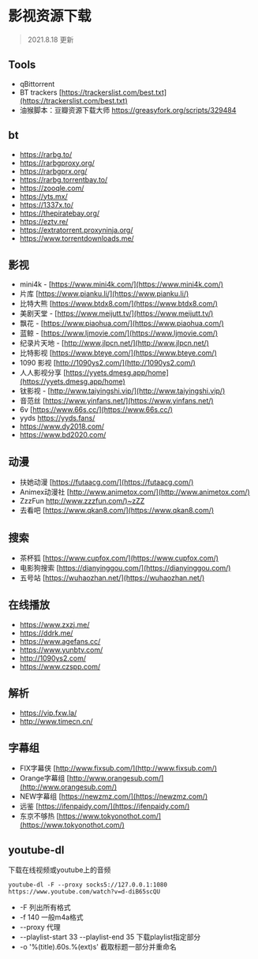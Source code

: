 # 影视资源下载

> 2021.8.18 更新

## Tools

- qBittorrent
- BT trackers [https://trackerslist.com/best.txt](https://trackerslist.com/best.txt)
- 油猴脚本：豆瓣资源下载大师 https://greasyfork.org/scripts/329484

## bt

- https://rarbg.to/
- https://rarbgproxy.org/
- https://rarbgprx.org/
- https://rarbg.torrentbay.to/
- https://zooqle.com/
- https://yts.mx/
- https://1337x.to/
- https://thepiratebay.org/
- https://eztv.re/
- https://extratorrent.proxyninja.org/
- https://www.torrentdownloads.me/

## 影视

- mini4k - [https://www.mini4k.com/](https://www.mini4k.com/)
- ⽚库 [https://www.pianku.li/](https://www.pianku.li/)
- ⽐特⼤熊 [https://www.btdx8.com/](https://www.btdx8.com/)
- 美剧天堂 - [https://www.meijutt.tv/](https://www.meijutt.tv/)
- 飘花 - [https://www.piaohua.com/](https://www.piaohua.com/)
- 蓝鲸 - [https://www.ljmovie.com/](https://www.ljmovie.com/)
- 纪录片天地 - [http://www.jlpcn.net/](http://www.jlpcn.net/)
- 比特影视 [https://www.bteye.com/](https://www.bteye.com/)
- 1090 影视 [http://1090ys2.com/](http://1090ys2.com/) 
- 人人影视分享 [https://yyets.dmesg.app/home](https://yyets.dmesg.app/home)
- 钛影视 - [http://www.taiyingshi.vip/](http://www.taiyingshi.vip/)
- ⾳范丝 [https://www.yinfans.net/](https://www.yinfans.net/)
- 6v [https://www.66s.cc/](https://www.66s.cc/)
- yyds https://yyds.fans/
- https://www.dy2018.com/
- https://www.bd2020.com/

##  动漫

- 扶她动漫 [https://futaacg.com/](https://futaacg.com/) 
- Animex动漫社 [http://www.animetox.com/](http://www.animetox.com/)
- ZzzFun [http://www.zzzfun.com/)~zZZ](http://www.zzzfun.com/)
- 去看吧 [https://www.qkan8.com/](https://www.qkan8.com/)

## 搜索

- 茶杯狐 [https://www.cupfox.com/](https://www.cupfox.com/)
- 电影狗搜索 [https://dianyinggou.com/](https://dianyinggou.com/) 
- 五号站 [https://wuhaozhan.net/](https://wuhaozhan.net/)


## 在线播放
- https://www.zxzj.me/
- https://ddrk.me/
- https://www.agefans.cc/
- https://www.yunbtv.com/
- http://1090ys2.com/
- https://www.czspp.com/

## 解析

- https://vip.fxw.la/
- http://www.timecn.cn/

## 字幕组

- FIX字幕侠   [http://www.fixsub.com/](http://www.fixsub.com/)
- Orange字幕组  [http://www.orangesub.com/](http://www.orangesub.com/)
- NEW字幕组  [https://newzmz.com/](https://newzmz.com/)
- 远鉴 [https://ifenpaidy.com/](https://ifenpaidy.com/)
- 东京不够热 [https://www.tokyonothot.com/](https://www.tokyonothot.com/)


## youtube-dl

下载在线视频或youtube上的音频

`youtube-dl -F --proxy socks5://127.0.0.1:1080 https://www.youtube.com/watch?v=d-diB65scQU`

- -F 列出所有格式
- -f 140 一般m4a格式
- --proxy 代理
- --playlist-start 33 --playlist-end 35 下载playlist指定部分
-  -o '%(title).60s.%(ext)s' 截取标题一部分并重命名


